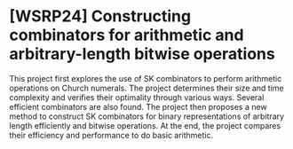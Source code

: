 # [WSRP24] Constructing combinators for arithmetic and arbitrary-length bitwise operations
 This project first explores the use of SK combinators to perform arithmetic operations on Church numerals. The project determines their size and time complexity and verifies their optimality through various ways. Several efficient combinators are also found. The project then proposes a new method to construct SK combinators for binary representations of arbitrary length efficiently and bitwise operations. At the end, the project compares their efficiency and performance to do basic arithmetic.

